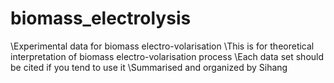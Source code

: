 # biomass_electrolysis
\Experimental data for biomass electro-volarisation
\This is for theoretical interpretation of biomass electro-volarisation process
\Each data set should be cited if you tend to use it
\Summarised and organized by Sihang
